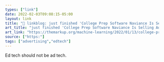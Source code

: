 ```yaml
---
types: ["link"]
date: 2022-02-03T09:08:15-05:00
layout: link
title: "🔗 linkblog: just finished 'College Prep Software Naviance Is Selling Advertising Access to Millions of Students – The Markup'"
art_title: "just finished 'College Prep Software Naviance Is Selling Advertising Access to Millions of Students – The Markup"
art_link: "https://themarkup.org/machine-learning/2022/01/13/college-prep-software-naviance-is-selling-advertising-access-to-millions-of-students"
source: ["https:"]
tags: ["advertising","edtech"]
---
```

Ed tech should not be ad tech.
